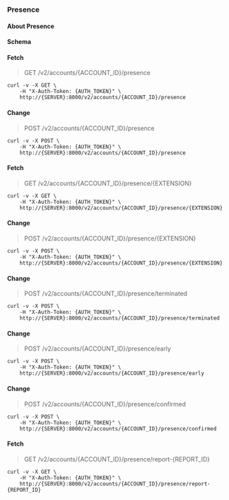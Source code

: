 ### Presence

#### About Presence

#### Schema



#### Fetch

> GET /v2/accounts/{ACCOUNT_ID}/presence

```shell
curl -v -X GET \
    -H "X-Auth-Token: {AUTH_TOKEN}" \
    http://{SERVER}:8000/v2/accounts/{ACCOUNT_ID}/presence
```

#### Change

> POST /v2/accounts/{ACCOUNT_ID}/presence

```shell
curl -v -X POST \
    -H "X-Auth-Token: {AUTH_TOKEN}" \
    http://{SERVER}:8000/v2/accounts/{ACCOUNT_ID}/presence
```

#### Fetch

> GET /v2/accounts/{ACCOUNT_ID}/presence/{EXTENSION}

```shell
curl -v -X GET \
    -H "X-Auth-Token: {AUTH_TOKEN}" \
    http://{SERVER}:8000/v2/accounts/{ACCOUNT_ID}/presence/{EXTENSION}
```

#### Change

> POST /v2/accounts/{ACCOUNT_ID}/presence/{EXTENSION}

```shell
curl -v -X POST \
    -H "X-Auth-Token: {AUTH_TOKEN}" \
    http://{SERVER}:8000/v2/accounts/{ACCOUNT_ID}/presence/{EXTENSION}
```

#### Change

> POST /v2/accounts/{ACCOUNT_ID}/presence/terminated

```shell
curl -v -X POST \
    -H "X-Auth-Token: {AUTH_TOKEN}" \
    http://{SERVER}:8000/v2/accounts/{ACCOUNT_ID}/presence/terminated
```

#### Change

> POST /v2/accounts/{ACCOUNT_ID}/presence/early

```shell
curl -v -X POST \
    -H "X-Auth-Token: {AUTH_TOKEN}" \
    http://{SERVER}:8000/v2/accounts/{ACCOUNT_ID}/presence/early
```

#### Change

> POST /v2/accounts/{ACCOUNT_ID}/presence/confirmed

```shell
curl -v -X POST \
    -H "X-Auth-Token: {AUTH_TOKEN}" \
    http://{SERVER}:8000/v2/accounts/{ACCOUNT_ID}/presence/confirmed
```

#### Fetch

> GET /v2/accounts/{ACCOUNT_ID}/presence/report-{REPORT_ID}

```shell
curl -v -X GET \
    -H "X-Auth-Token: {AUTH_TOKEN}" \
    http://{SERVER}:8000/v2/accounts/{ACCOUNT_ID}/presence/report-{REPORT_ID}
```

